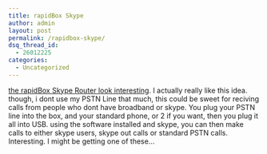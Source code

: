 ```yaml
---
title: rapidBox Skype
author: admin
layout: post
permalink: /rapidbox-skype/
dsq_thread_id:
  - 26012225
categories:
  - Uncategorized
---
```

[the rapidBox Skype Router look interesting][1]. I actually really like this idea. though, i dont use my PSTN Line that much, this could be sweet for reciving calls from people who dont have broadband or skype. You plug your PSTN line into the box, and your standard phone, or 2 if you want, then you plug it all into USB. using the software installed and skype, you can then make calls to either skype users, skype out calls or standard PSTN calls. Interesting. I might be getting one of these&#8230;

 [1]: http://www.gizmodo.com/gadgets/software/voip/rapidbox-skype-router-031051.php